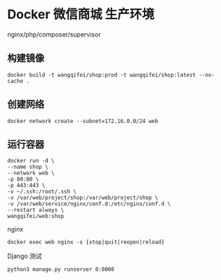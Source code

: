 # Docker 微信商城 生产环境
nginx/php/composer/supervisor


## 构建镜像
```shell
docker build -t wangqifei/shop:prod -t wangqifei/shop:latest --no-cache .
```

## 创建网络

```shell
docker network create --subnet=172.16.0.0/24 web
```

##  运行容器

```shell
docker run -d \
--name shop \
--network web \
-p 80:80 \
-p 443:443 \
-v ~/.ssh:/root/.ssh \
-v /var/web/project/shop:/var/web/project/shop \
-v /var/web/service/nginx/conf.d:/etc/nginx/conf.d \
--restart always \
wangqifei/web:shop
```

nginx

```shell
docker exec web nginx -s {stop|quit|reopen|reload}
```

Django 测试

```shell
python3 manage.py runserver 0:8000
```